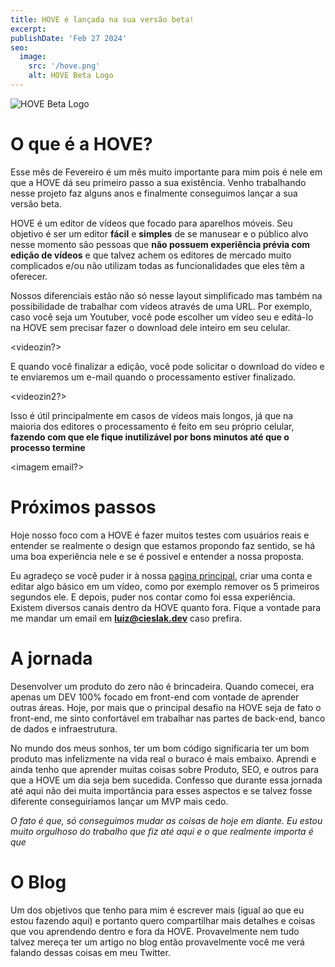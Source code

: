 ```yaml
---
title: HOVE é lançada na sua versão beta!
excerpt:
publishDate: 'Feb 27 2024'
seo:
  image:
    src: '/hove.png'
    alt: HOVE Beta Logo
---
```


![HOVE Beta Logo](/hove.png)

# O que é a HOVE?

Esse mês de Fevereiro é um mês muito importante para mim pois é nele em que a HOVE dá seu primeiro passo a sua existência. Venho trabalhando nesse projeto faz alguns anos e finalmente conseguimos lançar a sua versão beta.

HOVE é um editor de vídeos que focado para aparelhos móveis. Seu objetivo é ser um editor **fácil** e **simples** de se manusear e o público alvo nesse momento são pessoas que **não possuem experiência prévia com edição de vídeos** e que talvez achem os editores de mercado muito complicados e/ou não utilizam todas as funcionalidades que eles têm a oferecer.

Nossos diferenciais estão não só nesse layout simplificado mas também na possibilidade de trabalhar com vídeos através de uma URL. Por exemplo, caso você seja um Youtuber, você pode escolher um vídeo seu e editá-lo na HOVE sem precisar fazer o download dele inteiro em seu celular.

<videozin?>

E quando você finalizar a edição, você pode solicitar o download do vídeo e te enviaremos um e-mail quando o processamento estiver finalizado.

<videozin2?>

Isso é útil principalmente em casos de vídeos mais longos, já que na maioria dos editores o processamento é feito em seu próprio celular, **fazendo com que ele fique inutilizável por bons minutos até que o processo termine**

<imagem email?>

# Próximos passos

Hoje nosso foco com a HOVE é fazer muitos testes com usuários reais e entender se realmente o design que estamos propondo faz sentido, se há uma boa experiência nele e se é possivel e entender a nossa proposta.

Eu agradeço se você puder ir à nossa [pagina principal](https://hove.video), criar uma conta e editar algo básico em um vídeo, como por exemplo remover os 5 primeiros segundos ele. E depois, puder nos contar como foi essa experiência. Existem diversos canais dentro da HOVE quanto fora. Fique a vontade para me mandar um email em **luiz@cieslak.dev** caso prefira.

# A jornada

Desenvolver um produto do zero não é brincadeira. Quando comecei, era apenas um DEV 100% focado em front-end com vontade de aprender outras áreas. Hoje, por mais que o principal desafio na HOVE seja de fato o front-end, me sinto confortável em trabalhar nas partes de back-end, banco de dados e infraestrutura.

No mundo dos meus sonhos, ter um bom código significaria ter um bom produto mas infelizmente na vida real o buraco é mais embaixo. Aprendi e ainda tenho que aprender muitas coisas sobre Produto, SEO, e outros para que a HOVE um dia seja bem sucedida. Confesso que durante essa jornada até aqui não dei muita importância para esses aspectos e se talvez fosse diferente conseguiríamos lançar um MVP mais cedo.

_O fato é que, só conseguimos mudar as coisas de hoje em diante. Eu estou muito orgulhoso do trabalho que fiz até aqui e o que realmente importa é que_

# O Blog

Um dos objetivos que tenho para mim é escrever mais (igual ao que eu estou fazendo aqui) e portanto quero compartilhar mais detalhes e coisas que vou aprendendo dentro e fora da HOVE. Provavelmente nem tudo talvez mereça ter um artigo no blog então provavelmente você me verá falando dessas coisas em meu Twitter.
